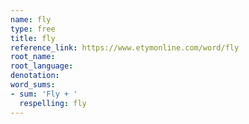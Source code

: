 ```yaml
---
name: fly
type: free
title: fly
reference_link: https://www.etymonline.com/word/fly
root_name: 
root_language: 
denotation: 
word_sums:
- sum: 'Fly + '
  respelling: fly
---
```

